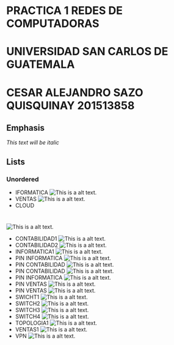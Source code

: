 # PRACTICA 1 REDES DE COMPUTADORAS
# UNIVERSIDAD SAN CARLOS DE GUATEMALA
# CESAR ALEJANDRO SAZO QUISQUINAY 201513858


## Emphasis

*This text will be italic*  


## Lists

### Unordered

* IFORMATICA
![This is a alt text.](/Imagenes/Informatica2.PNG "IFORMATICA")
* VENTAS
![This is a alt text.](/Imagenes/Ventas2.PNG "VENTAS")
* CLOUD
#
![This is a alt text.](/Imagenes/cloud.PNG "CLOUD")
* CONTABILIDAD1
![This is a alt text.](/Imagenes/contabilidad1.PNG "CONTABILIDAD")
* CONTABILIDAD2
![This is a alt text.](/Imagenes/contabilidad2.PNG "CONTABILIDAD")
* INFORMATICA1
![This is a alt text.](/Imagenes/informatica1.PNG "This is a sample image.")
* PIN INFORMATICA
![This is a alt text.](/Imagenes/pinfinfo2-info1.PNG "This is a sample image.")
* PIN CONTABILIDAD
![This is a alt text.](/Imagenes/pingconta1-conta2.PNG "This is a sample image.")
* PIN CONTABILIDAD
![This is a alt text.](/Imagenes/pingconta2-conta1.PNG "This is a sample image.")
* PIN INFORMATICA
![This is a alt text.](/Imagenes/pinginfo1-info2.PNG "This is a sample image.")
* PIN VENTAS
![This is a alt text.](/Imagenes/pingventas1-ventas2.PNG "This is a sample image.")
* PIN VENTAS
![This is a alt text.](/Imagenes/pingventas2-ventas1.PNG "This is a sample image.")
* SWICHT1
![This is a alt text.](/Imagenes/switch1.PNG "This is a sample image.")
* SWITCH2
![This is a alt text.](/Imagenes/switch2.PNG "This is a sample image.")
* SWITCH3
![This is a alt text.](/Imagenes/switch3.PNG "This is a sample image.")
* SWITCH4
![This is a alt text.](/Imagenes/switch4.PNG "This is a sample image.")
* TOPOLOGIA1
![This is a alt text.](/Imagenes/topologia1.PNG "This is a sample image.")
* VENTAS1
![This is a alt text.](/Imagenes/ventas1.PNG "This is a sample image.")
* VPN
![This is a alt text.](/Imagenes/vpn.PNG "This is a sample image.")
